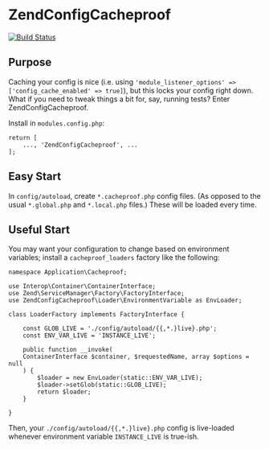 # ZendConfigCacheproof

[![Build Status](https://travis-ci.org/dillchuk/ZendConfigCacheproof.svg?branch=master)](https://travis-ci.org/dillchuk/ZendConfigCacheproof)

## Purpose

Caching your config is nice (i.e. using `'module_listener_options' => ['config_cache_enabled' => true]`), but this locks your config right down.  What if you need to tweak things a bit for, say, running tests?  Enter ZendConfigCacheproof.

Install in `modules.config.php`:
~~~
return [
    ..., 'ZendConfigCacheproof', ...
];
~~~

## Easy Start

In `config/autoload`, create `*.cacheproof.php` config files.  (As opposed to the usual `*.global.php` and `*.local.php` files.)  These will be loaded every time.


## Useful Start

You may want your configuration to change based on environment variables; install a `cacheproof_loaders` factory like the following:

~~~
namespace Application\Cacheproof;

use Interop\Container\ContainerInterface;
use Zend\ServiceManager\Factory\FactoryInterface;
use ZendConfigCacheproof\Loader\EnvironmentVariable as EnvLoader;

class LoaderFactory implements FactoryInterface {

    const GLOB_LIVE = './config/autoload/{{,*.}live}.php';
    const ENV_VAR_LIVE = 'INSTANCE_LIVE';

    public function __invoke(
    ContainerInterface $container, $requestedName, array $options = null
    ) {
        $loader = new EnvLoader(static::ENV_VAR_LIVE);
        $loader->setGlob(static::GLOB_LIVE);
        return $loader;
    }

}
~~~

Then, your `./config/autoload/{{,*.}live}.php` config is live-loaded whenever environment variable `INSTANCE_LIVE` is true-ish.
